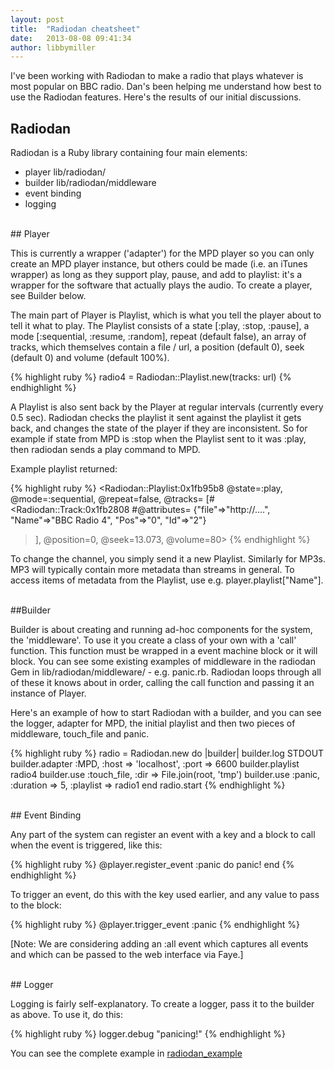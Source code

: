 ```yaml
---
layout: post
title:  "Radiodan cheatsheet"
date:   2013-08-08 09:41:34
author: libbymiller
---
```


I've been working with Radiodan to make a radio that plays whatever is most popular on BBC radio. Dan's been 
helping me understand how best to use the Radiodan features. Here's the results of our initial discussions.

## Radiodan

Radiodan is a Ruby library containing four main elements:

* player lib/radiodan/
* builder lib/radiodan/middleware
* event binding 
* logging

<br />
## Player

This is currently a wrapper ('adapter') for the MPD player so you can only create an MPD player instance, but 
others could be made (i.e. an iTunes wrapper) as long as they support play, pause, and add to playlist: it's a 
wrapper for the software that actually plays the audio. To create a player, see Builder below.

The main part of Player is Playlist, which is what you tell the player about to tell it what to play. The Playlist 
consists of a state [:play, :stop, :pause], a mode [:sequential, :resume, :random], repeat (default false), an 
array of tracks, which themselves contain a file / url, a position (default 0), seek (default 0) and volume 
(default 100%).

{% highlight ruby %}
radio4 = Radiodan::Playlist.new(tracks: url)
{% endhighlight %}

A Playlist is also sent back by the Player at regular intervals (currently every 0.5 sec). Radiodan checks the 
playlist it sent against the playlist it gets back, and changes the state of the player if they are inconsistent. 
So for example if state from MPD is :stop when the Playlist sent to it was :play, then radiodan sends a play 
command to MPD.

Example playlist returned:

{% highlight ruby %}
<Radiodan::Playlist:0x1fb95b8 @state=:play, @mode=:sequential, @repeat=false, @tracks=
 [#<Radiodan::Track:0x1fb2808
  #@attributes=
   {"file"=>"http://....", "Name"=>"BBC Radio 4", "Pos"=>"0", "Id"=>"2"}
  >], 
@position=0, 
@seek=13.073, 
@volume=80>
{% endhighlight %}

To change the channel, you simply send it a new Playlist. Similarly for MP3s. MP3 will typically contain more 
metadata than streams in general. To access items of metadata from the Playlist, use e.g. player.playlist["Name"].

<br />
##Builder

Builder is about creating and running ad-hoc components for the system, the 'middleware'. To use it you create a class of your own with a 'call' function. This function must be wrapped in a event machine block or it will block. You can see some existing examples of middleware in the radiodan Gem in lib/radiodan/middleware/ - e.g. panic.rb. Radiodan loops through all of these it knows about in order, calling the call function and passing it an instance of Player. 

Here's an example of how to start Radiodan with a builder, and you can see the logger, adapter for MPD, the initial playlist and then two pieces of middleware, touch_file and panic.

{% highlight ruby %}
radio = Radiodan.new do |builder|
    builder.log      STDOUT
    builder.adapter  :MPD, :host => 'localhost', :port => 6600
    builder.playlist radio4
    builder.use      :touch_file, :dir => File.join(root, 'tmp')
    builder.use      :panic, :duration => 5, :playlist => radio1
end
radio.start
{% endhighlight %}

<br />
## Event Binding

Any part of the system can register an event with a key and a block to call when the event is triggered, like this:

{% highlight ruby %}
@player.register_event :panic do
      panic!
end
{% endhighlight %}

To trigger an event, do this with the key used earlier, and any value to pass to the block: 

{% highlight ruby %}
@player.trigger_event :panic
{% endhighlight %}

[Note: We are considering adding an :all event which captures all events and which can be passed to the web interface via Faye.]

<br />
## Logger

Logging is fairly self-explanatory. To create a logger, pass it to the builder as above. To use it, do this:

{% highlight ruby %}
logger.debug "panicing!"
{% endhighlight %}

You can see the complete example in [radiodan_example](https://github.com/radiodan/radiodan_example/blob/master/bin/start)



